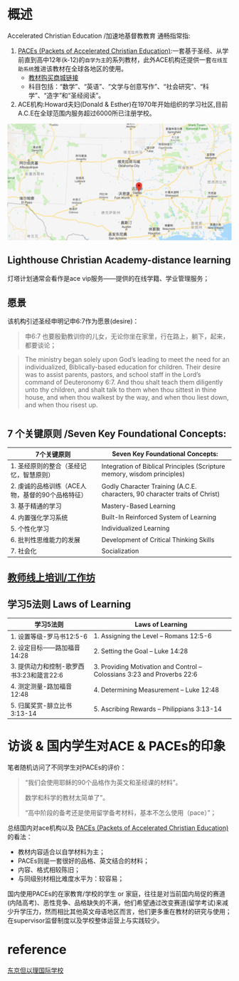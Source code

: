 # 概述

Accelerated Christian Education /加速地基督教教育 通畅指常指:

1.  [PACEs (Packets of Accelerated Christian Education)](https://www.aceministries.com/what-is-a-pace):一套基于圣经、从学前直到高中12年(k-12)的`自学为主`的系列教材，此外ACE机构还提供一套`在线互助系统`推进该教材在全球各地区的使用。
    - [教材购买商城链接](https://christianbook.com/page/homeschool/ace/ace-bible)
    - 科目包括：“数学”、“英语”、“文学与创意写作”、“社会研究”、“科学”、“造字”和“圣经阅读”。
2.  ACE机构:Howard夫妇(Donald & Esther)在1970年开始组织的学习社区,目前A.C.E在全球范围内服务超过6000所已注册学校。

![1536419998051](./media/1536419998051.png)

## Lighthouse Christian Academy-distance learning

灯塔计划通常会看作是ace vip服务——提供的在线学籍、学业管理服务；

## 愿景

该机构引述圣经申明记申6:7作为愿景(desire)：

> 申6:7  也要殷勤教训你的儿女，无论你坐在家里，行在路上，躺下，起来，都要谈论；  

> The ministry began solely upon God’s leading to meet the need for an individualized, Biblically-based education for children. Their desire was to assist parents, pastors, and school staff in the Lord’s command of Deuteronomy 6:7. And thou shalt teach them diligently unto thy children, and shalt talk to them when thou sittest in thine house, and when thou walkest by the way, and when thou liest down, and when thou risest up.

# 

## 7 个关键原则 /Seven Key Foundational Concepts:

| 7个关键原则                                      | Seven Key Foundational Concepts:                             |
| ------------------------------------------------ | ------------------------------------------------------------ |
| 1. 圣经原则的整合（圣经记忆，智慧原则）          | Integration of Biblical Principles (Scripture memory, wisdom principles) |
| 2. 虔诚的品格训练（ACE人物，基督的90个品格特征） | Godly Character Training (A.C.E. characters, 90 character traits of Christ) |
| 3. 基于精通的学习                                | Mastery-Based Learning                                       |
| 4. 内置强化学习系统                              | Built-In Reinforced System of Learning                       |
| 5. 个性化学习                                    | Individualized Learning                                      |
| 6. 批判性思维能力的发展                          | Development of Critical Thinking Skills                      |
| 7. 社会化                                        | Socialization                                                |

## [教师线上培训/工作坊](https://www.aceministries.com/workshop)

## 学习5法则 Laws of Learning

| 学习5法则                                | Laws of Learning                                             |
| ---------------------------------------- | ------------------------------------------------------------ |
| 1. 设置等级-罗马书12:5-6                 | 1. Assigning the Level – Romans 12:5-6                       |
| 2. 设定目标——路加福音14:28               | 2. Setting the Goal – Luke 14:28                             |
| 3. 提供动力和控制-歌罗西书3:23和箴言22:6 | 3. Providing Motivation and Control – Colossians 3:23 and Proverbs 22:6 |
| 4. 测定测量-路加福音12:48                | 4. Determining Measurement – Luke 12:48                      |
| 5. 归属奖赏-腓立比书3:13-14              | 5. Ascribing Rewards – Philippians 3:13-14                   |



# 访谈 & 国内学生对ACE & PACEs的印象

笔者随机访问了不同学生对PACEs的评价： 

 > “我们会使用耶稣的90个品格作为英文和圣经课的材料”。
  >
  > 数学和科学的教材太简单了”。
  >
  > “高中阶段的备考还是使用留学备考材料，基本不怎么使用（pace）”；

总结国内对ace机构以及 [PACEs (Packets of Accelerated Christian Education)](https://www.aceministries.com/what-is-a-pace) 的看法：

- 教材内容适合以自学材料为主；
- PACEs则是一套很好的品格、英文结合的材料；
- 内容、格式相较陈旧；
- 与同级别材相比难度水平为：较容易；

国内使用PACEs的在家教育/学校的学生 or 家庭，往往是对当前国内局促的赛道(内陆高考)、恶性竞争、品格缺失的不满，他们希望通过改变赛道(留学考试)来减少升学压力，然而相比其他英文母语地区而言，他们更多重在教材的研究与使用；在supervisor监督制度以及学校整体运营上与实践较少。



# reference

[东京但以理国际学校](https://tdis.jp/zh/ace.html)